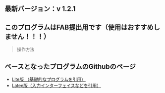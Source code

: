  ## 最新バージョン：v 1.2.1

 ## このプログラムはFAB提出用です（使用はおすすめしません！！！）
> 操作方法

## ベースとなったプログラムのGithubのページ
* [Lite版 （基礎的なプログラムを引用）](https://github.com/KAKURITU-P/microbit-chat-ja-lite)
* [Latee版（入力インターフェイスなどを引用）](https://github.com/KAKURITU-P/microbit-chat-ja-latee)
